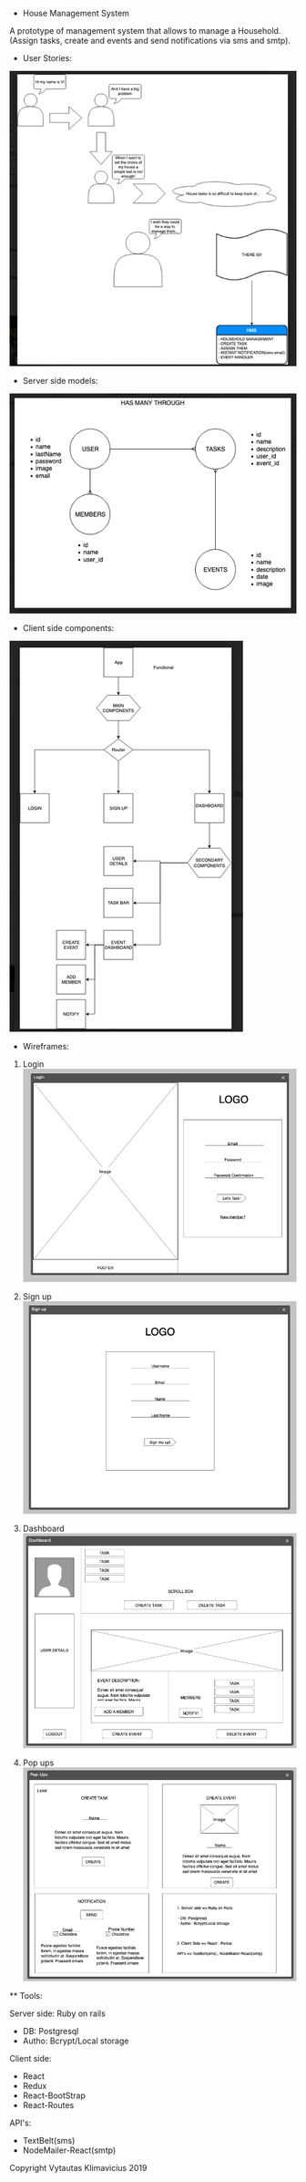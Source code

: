 - House Management System

A prototype of management system that allows to manage a Household.(Assign tasks, create and events and send notifications via sms and smtp).


- User Stories:

![User Stories](public/UserStories.png)

- Server side models:

![Server Models](public/Models.png)

- Client side components:

![Client side](public/components.png)

- Wireframes:

 1. Login 
 ![login](public/login.png)

 2. Sign up
 ![signup](public/signup.png)

 3. Dashboard
 ![dashboard](public/dashboard.png)

 4. Pop ups
 ![popups](public/pop_ups.png)

 ** Tools:

Server side: Ruby on rails 

   - DB: Postgresql
   - Autho: Bcrypt/Local storage

Client side:

   - React 
   - Redux
   - React-BootStrap
   - React-Routes

API's:

   - TextBelt(sms)
   - NodeMailer-React(smtp)


Copyright Vytautas Klimavicius 2019